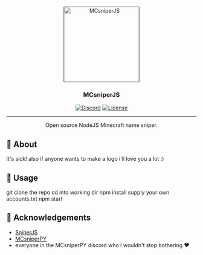 <p align="center">
  <a href="" rel="noopener">
 <img width=200px height=200px src="https://i.imgur.com/pNjrRq7.png" alt="MCsniperJS"></a>
</p>

<h3 align="center">MCsniperJS</h3>

<div align="center">

[![Discord](https://img.shields.io/badge/discord/:801854271410274357)](https://discord.gg/gsbJRuM4Aa)
[![License](https://img.shields.io/badge/license-MIT-blue.svg)](/LICENSE)


</div>

---

<p align="center"> Open source NodeJS Minecraft name sniper.
    <br> 
</p>



## 🧐 About <a name = "about"></a>

It's sick! also if anyone wants to make a logo i'll love you a lot :)

## 🏁 Usage <a name = "usage"></a>

git clone the repo
cd into working dir
npm install
supply your own accounts.txt
npm start

## 🎉 Acknowledgements <a name = "acknowledgement"></a>

- [SniperJS](https://github.com/Discenz/SnipeJS)
- [MCsniperPY](https://github.com/MCsniperPY/MCsniperPY)
- everyone in the MCsniperPY discord who I wouldn't stop bothering ❤️
